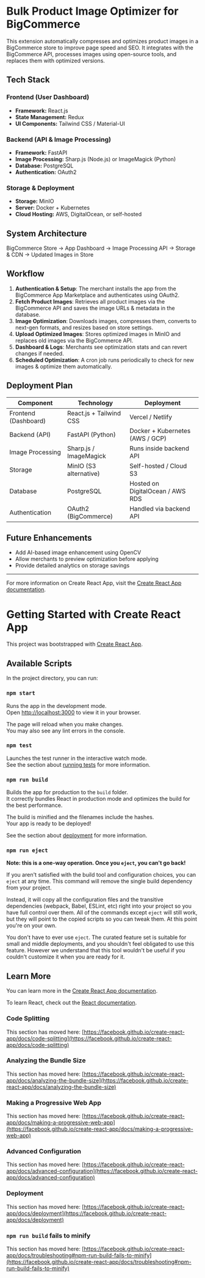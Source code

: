 # Bulk Product Image Optimizer for BigCommerce

This extension automatically compresses and optimizes product images in a BigCommerce store to improve page speed and SEO. It integrates with the BigCommerce API, processes images using open-source tools, and replaces them with optimized versions.

## Tech Stack

### Frontend (User Dashboard)
- **Framework:** React.js
- **State Management:** Redux
- **UI Components:** Tailwind CSS / Material-UI

### Backend (API & Image Processing)
- **Framework:** FastAPI
- **Image Processing:** Sharp.js (Node.js) or ImageMagick (Python)
- **Database:** PostgreSQL
- **Authentication:** OAuth2

### Storage & Deployment
- **Storage:** MinIO
- **Server:** Docker + Kubernetes
- **Cloud Hosting:** AWS, DigitalOcean, or self-hosted

## System Architecture

BigCommerce Store  →  App Dashboard  →  Image Processing API  →  Storage & CDN  →  Updated Images in Store

## Workflow

1. **Authentication & Setup**: The merchant installs the app from the BigCommerce App Marketplace and authenticates using OAuth2.
2. **Fetch Product Images**: Retrieves all product images via the BigCommerce API and saves the image URLs & metadata in the database.
3. **Image Optimization**: Downloads images, compresses them, converts to next-gen formats, and resizes based on store settings.
4. **Upload Optimized Images**: Stores optimized images in MinIO and replaces old images via the BigCommerce API.
5. **Dashboard & Logs**: Merchants see optimization stats and can revert changes if needed.
6. **Scheduled Optimization**: A cron job runs periodically to check for new images & optimize them automatically.

## Deployment Plan

| **Component**            | **Technology**          | **Deployment**            |
|--------------------------|------------------------|---------------------------|
| Frontend (Dashboard)     | React.js + Tailwind CSS | Vercel / Netlify          |
| Backend (API)            | FastAPI (Python)       | Docker + Kubernetes (AWS / GCP) |
| Image Processing         | Sharp.js / ImageMagick | Runs inside backend API   |
| Storage                 | MinIO (S3 alternative)  | Self-hosted / Cloud S3    |
| Database                | PostgreSQL             | Hosted on DigitalOcean / AWS RDS |
| Authentication          | OAuth2 (BigCommerce)   | Handled via backend API   |

## Future Enhancements

- Add AI-based image enhancement using OpenCV
- Allow merchants to preview optimization before applying
- Provide detailed analytics on storage savings

---

For more information on Create React App, visit the [Create React App documentation](https://facebook.github.io/create-react-app/docs/getting-started).

# Getting Started with Create React App

This project was bootstrapped with [Create React App](https://github.com/facebook/create-react-app).

## Available Scripts

In the project directory, you can run:

### `npm start`

Runs the app in the development mode.\
Open [http://localhost:3000](http://localhost:3000) to view it in your browser.

The page will reload when you make changes.\
You may also see any lint errors in the console.

### `npm test`

Launches the test runner in the interactive watch mode.\
See the section about [running tests](https://facebook.github.io/create-react-app/docs/running-tests) for more information.

### `npm run build`

Builds the app for production to the `build` folder.\
It correctly bundles React in production mode and optimizes the build for the best performance.

The build is minified and the filenames include the hashes.\
Your app is ready to be deployed!

See the section about [deployment](https://facebook.github.io/create-react-app/docs/deployment) for more information.

### `npm run eject`

**Note: this is a one-way operation. Once you `eject`, you can't go back!**

If you aren't satisfied with the build tool and configuration choices, you can `eject` at any time. This command will remove the single build dependency from your project.

Instead, it will copy all the configuration files and the transitive dependencies (webpack, Babel, ESLint, etc) right into your project so you have full control over them. All of the commands except `eject` will still work, but they will point to the copied scripts so you can tweak them. At this point you're on your own.

You don't have to ever use `eject`. The curated feature set is suitable for small and middle deployments, and you shouldn't feel obligated to use this feature. However we understand that this tool wouldn't be useful if you couldn't customize it when you are ready for it.

## Learn More

You can learn more in the [Create React App documentation](https://facebook.github.io/create-react-app/docs/getting-started).

To learn React, check out the [React documentation](https://reactjs.org/).

### Code Splitting

This section has moved here: [https://facebook.github.io/create-react-app/docs/code-splitting](https://facebook.github.io/create-react-app/docs/code-splitting)

### Analyzing the Bundle Size

This section has moved here: [https://facebook.github.io/create-react-app/docs/analyzing-the-bundle-size](https://facebook.github.io/create-react-app/docs/analyzing-the-bundle-size)

### Making a Progressive Web App

This section has moved here: [https://facebook.github.io/create-react-app/docs/making-a-progressive-web-app](https://facebook.github.io/create-react-app/docs/making-a-progressive-web-app)

### Advanced Configuration

This section has moved here: [https://facebook.github.io/create-react-app/docs/advanced-configuration](https://facebook.github.io/create-react-app/docs/advanced-configuration)

### Deployment

This section has moved here: [https://facebook.github.io/create-react-app/docs/deployment](https://facebook.github.io/create-react-app/docs/deployment)

### `npm run build` fails to minify

This section has moved here: [https://facebook.github.io/create-react-app/docs/troubleshooting#npm-run-build-fails-to-minify](https://facebook.github.io/create-react-app/docs/troubleshooting#npm-run-build-fails-to-minify)
